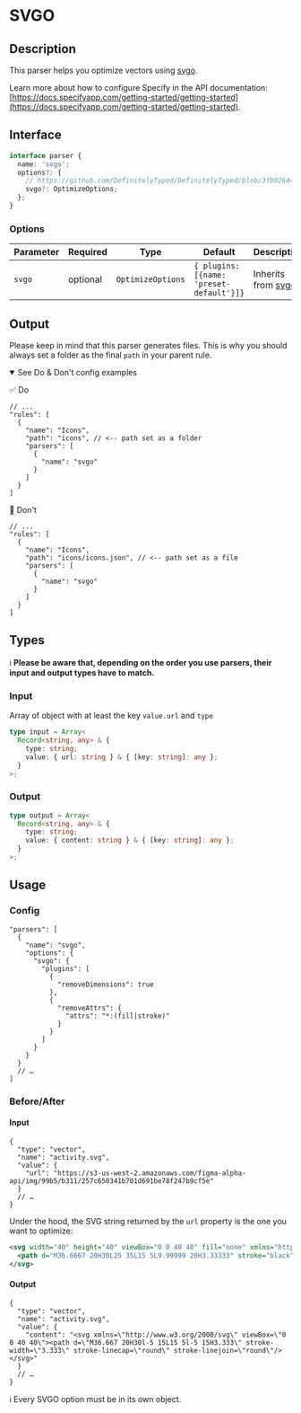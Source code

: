 # SVGO

## Description
This parser helps you optimize vectors using [svgo](https://github.com/svg/svgo).

Learn more about how to configure Specify in the API documentation: [https://docs.specifyapp.com/getting-started/getting-started](https://docs.specifyapp.com/getting-started/getting-started).

## Interface

```ts
interface parser {
  name: 'svgo';
  options?: {
    // https://github.com/DefinitelyTyped/DefinitelyTyped/blob/3fb92644d8dc475a52147c6315704ece24335469/types/svgo/index.d.ts#L752
    svgo?: OptimizeOptions;
  };
}
```

### Options

| Parameter | Required | Type              | Default                                  | Description                                       |
| --------- | -------- | ----------------- | ---------------------------------------- | ------------------------------------------------- |
| `svgo`    | optional | `OptimizeOptions` | `{ plugins: [{name: 'preset-default'}]}` | Inherits from [svgo](https://github.com/svg/svgo) |

## Output
Please keep in mind that this parser generates files. This is why you should always set a folder as the final `path` in your parent rule.

<details open>
<summary>See Do & Don't config examples</summary>

✅ Do
```
// ...
"rules": [
  {
    "name": "Icons",
    "path": "icons", // <-- path set as a folder
    "parsers": [
      {
        "name": "svgo"
      }
    ]
  }
]
```

🚫 Don't
```
// ...
"rules": [
  {
    "name": "Icons",
    "path": "icons/icons.json", // <-- path set as a file
    "parsers": [
      {
        "name": "svgo"
      }
    ]
  }
]
```
</details>

## Types

ℹ️ **Please be aware that, depending on the order you use parsers, their input and output types have to match.**

### Input

Array of object with at least the key `value.url` and `type`

```ts
type input = Array<
  Record<string, any> & {
    type: string;
    value: { url: string } & { [key: string]: any };
  }
>;
```

### Output

```ts
type output = Array<
  Record<string, any> & {
    type: string;
    value: { content: string } & { [key: string]: any };
  }
>;
```

## Usage

### Config

```jsonc
"parsers": [
  {
    "name": "svgo",
    "options": {
      "svgo": {
        "plugins": [
          {
            "removeDimensions": true
          },
          {
            "removeAttrs": {
              "attrs": "*:(fill|stroke)"
            }
          }
        ]
      }
    }
  }
  // …
]
```

### Before/After

#### Input

```jsonc
{
  "type": "vector",
  "name": "activity.svg",
  "value": {
    "url": "https://s3-us-west-2.amazonaws.com/figma-alpha-api/img/99b5/b311/257c650341b701d691be78f247b9cf5e"
  }
  // …
}
```

Under the hood, the SVG string returned by the `url` property is the one you want to optimize:

```xml
<svg width="40" height="40" viewBox="0 0 40 40" fill="none" xmlns="http://www.w3.org/2000/svg">
  <path d="M36.6667 20H30L25 35L15 5L9.99999 20H3.33333" stroke="black" stroke-width="3.33333" stroke-linecap="round" stroke-linejoin="round"/>
</svg>
```

#### Output

```jsonc
{
  "type": "vector",
  "name": "activity.svg",
  "value": {
    "content": "<svg xmlns=\"http://www.w3.org/2000/svg\" viewBox=\"0 0 40 40\"><path d=\"M36.667 20H30l-5 15L15 5l-5 15H3.333\" stroke-width=\"3.333\" stroke-linecap=\"round\" stroke-linejoin=\"round\"/></svg>"
  }
  // …
}
```

ℹ️ Every SVGO option must be in its own object.
